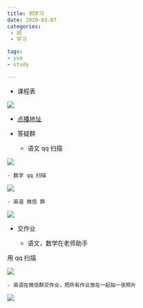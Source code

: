 ```yaml
---
title: 玥学习
date: 2020-03-07
categories:
 - 玥
 - 学习

tags:
- yue
- study

---
```


- 课程表

![](.yue_study_images/ac6fd352.png)



- [点播地址](http://tw.xttjzx.com/liveplatform/twliveLogin/toLogin)

- 答疑群

    - 语文 qq 扫描

![](.yue_study_images/5e01dba3.png)


    - 数学 qq 扫描

![](.yue_study_images/4296a01d.png)


    - 英语 微信 群

![](.yue_study_images/f8db6313.png)


- 交作业

    - 语文，数学在老师助手

用 qq 扫描

![](.yue_study_images/a01ff983.png)

    - 英语在微信群交作业，把所有作业放在一起拍一张照片

![](.yue_study_images/f8db6313.png)
